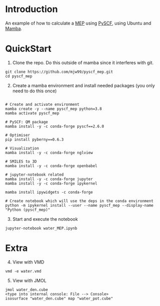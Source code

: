 Introduction
============
An example of how to calculate a [MEP](https://www.cup.uni-muenchen.de/ch/compchem/pop/mep1.html) using [PySCF](https://arxiv.org/abs/2002.12531), using Ubuntu and [Mamba](https://mamba.readthedocs.io/en/latest/installation.html).

QuickStart
==========
1) Clone the repo. Do this outside of mamba since it interferes with git.

```
git clone https://github.com/mjw99/pyscf_mep.git
cd pyscf_mep
```	

2) Create a mamba environment and install needed packages (you only need to do this once)
```

# Create and activate environment
mamba create -y --name pyscf_mep python=3.8
mamba activate pyscf_mep

# PySCF: QM package
mamba install -y -c conda-forge pyscf==2.6.0

# Optimiser
pip install pyberny==0.6.3

# Visualization
mamba install -y -c conda-forge nglview

# SMILES to 3D
mamba install -y -c conda-forge openbabel
	
# jupyter-notebook related
mamba install -y -c conda-forge jupyter
mamba install -y -c conda-forge ipykernel

mamba install ipywidgets -c conda-forge
	
# Create notebook which will use the deps in the conda environment
python -m ipykernel install --user --name pyscf_mep --display-name "Python (pyscf_mep)"
```
3) Start and execute the notebook
```
jupyter-notebook water_MEP.ipynb
```


Extra
==========

4) View with VMD
```
vmd -e water.vmd
```

5) View with JMOL
```
jmol water_den.cube
<type into internal console: File --> Console>
isosurface "water_den.cube" map "water_pot.cube"
```
